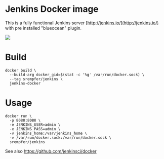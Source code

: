 # Jenkins Docker image

This is a fully functional Jenkins server 
[http://jenkins.io/](http://jenkins.io/) with pre installed "blueocean" plugin.

<img src="http://jenkins-ci.org/sites/default/files/jenkins_logo.png"/>

# Build

```
docker build \
  --build-arg docker_gid=$(stat -c '%g' /var/run/docker.sock) \
  --tag srempfer/jenkins \
  jenkins-docker
```

# Usage

```
docker run \
  -p 8080:8080 \
  -e JENKINS_USER=admin \
  -e JENKINS_PASS=admin \
  -v jenkins_home:/var/jenkins_home \
  -v /var/run/docker.sock:/var/run/docker.sock \
  srempfer/jenkins
```

See also https://github.com/jenkinsci/docker
